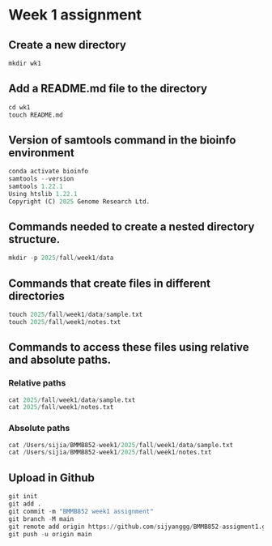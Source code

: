 # Week 1 assignment
## Create a new directory 
```python
mkdir wk1
```
## Add a README.md file to the directory
```python
cd wk1
touch README.md
```
## Version of samtools command in the bioinfo environment
```python
conda activate bioinfo
samtools --version
samtools 1.22.1
Using htslib 1.22.1
Copyright (C) 2025 Genome Research Ltd.
```
## Commands needed to create a nested directory structure.
```python
mkdir -p 2025/fall/week1/data
```
## Commands that create files in different directories
```python
touch 2025/fall/week1/data/sample.txt
touch 2025/fall/week1/notes.txt
```
## Commands to access these files using relative and absolute paths.
### Relative paths
```python
cat 2025/fall/week1/data/sample.txt
cat 2025/fall/week1/notes.txt
```
### Absolute paths
```python
cat /Users/sijia/BMMB852-week1/2025/fall/week1/data/sample.txt
cat /Users/sijia/BMMB852-week1/2025/fall/week1/notes.txt
```
## Upload in Github
```python
git init
git add .
git commit -m "BMMB852 week1 assignment"
git branch -M main
git remote add origin https://github.com/sijyanggg/BMMB852-assigment1.git
git push -u origin main
```
